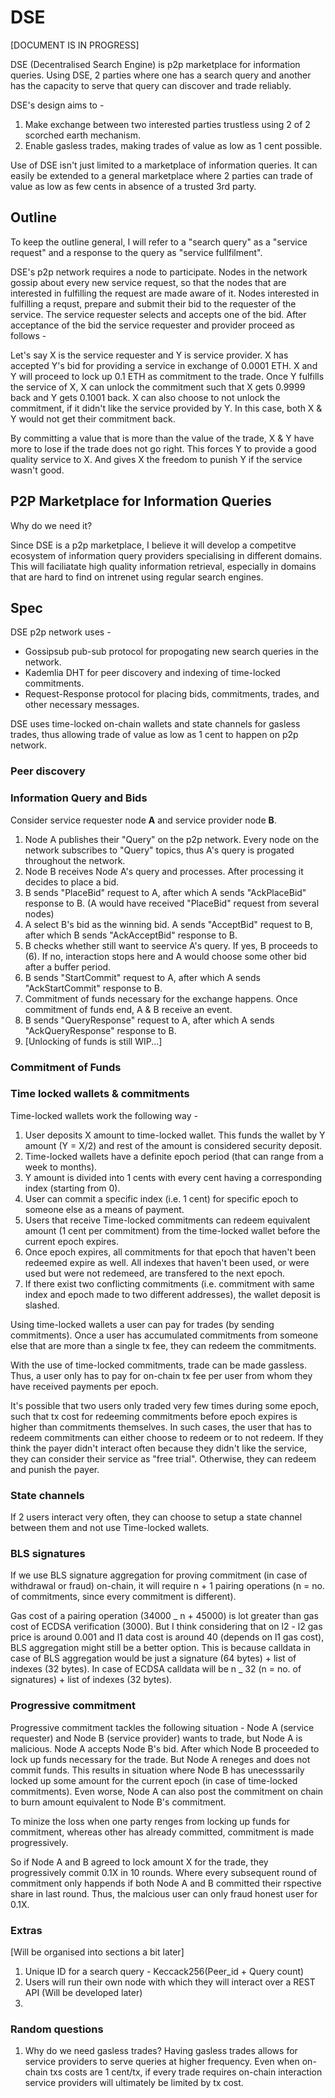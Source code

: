 # DSE

[DOCUMENT IS IN PROGRESS]

DSE (Decentralised Search Engine) is p2p marketplace for information queries. Using DSE, 2 parties where one has a search query and another has the capacity to serve that query can discover and trade reliably.

DSE's design aims to -

1. Make exchange between two interested parties trustless using 2 of 2 scorched earth mechanism.
2. Enable gasless trades, making trades of value as low as 1 cent possible.

Use of DSE isn't just limited to a marketplace of information queries. It can easily be extended to a general marketplace where 2 parties can trade of value as low as few cents in absence of a trusted 3rd party.

## Outline

To keep the outline general, I will refer to a "search query" as a "service request" and a response to the query as "service fullfilment".

DSE's p2p network requires a node to participate. Nodes in the network gossip about every new service request, so that the nodes that are interested in fulfilling the request are made aware of it. Nodes interested in fulfilling a requst, prepare and submit their bid to the requester of the service. The service requester selects and accepts one of the bid. After acceptance of the bid the service requester and provider proceed as follows -

Let's say X is the service requester and Y is service provider. X has accepted Y's bid for providing a service in exchange of 0.0001 ETH. X and Y will proceed to lock up 0.1 ETH as commitment to the trade. Once Y fulfills the service of X, X can unlock the commitment such that X gets 0.9999 back and Y gets 0.1001 back. X can also choose to not unlock the commitment, if it didn't like the service provided by Y. In this case, both X & Y would not get their commitment back.

By committing a value that is more than the value of the trade, X & Y have more to lose if the trade does not go right. This forces Y to provide a good quality service to X. And gives X the freedom to punish Y if the service wasn't good.

## P2P Marketplace for Information Queries

Why do we need it?

Since DSE is a p2p marketplace, I believe it will develop a competitve ecosystem of information query providers specialising in different domains. This will faciliatate high quality information retrieval, especially in domains that are hard to find on intrenet using regular search engines.

## Spec

DSE p2p network uses -

-   Gossipsub pub-sub protocol for propogating new search queries in the network.
-   Kademlia DHT for peer discovery and indexing of time-locked commitments.
-   Request-Response protocol for placing bids, commitments, trades, and other necessary messages.

DSE uses time-locked on-chain wallets and state channels for gasless trades, thus allowing trade of value as low as 1 cent to happen on p2p network.

### Peer discovery

### Information Query and Bids

Consider service requester node **A** and service provider node **B**.

1. Node A publishes their "Query" on the p2p network. Every node on the network subscribes to "Query" topics, thus A's query is progated throughout the network.
2. Node B receives Node A's query and processes. After processing it decides to place a bid.
3. B sends "PlaceBid" request to A, after which A sends "AckPlaceBid" response to B. (A would have received "PlaceBid" request from several nodes)
4. A select B's bid as the winning bid. A sends "AcceptBid" request to B, after which B sends "AckAcceptBid" response to B.
5. B checks whether still want to seervice A's query. If yes, B proceeds to (6). If no, interaction stops here and A would choose some other bid after a buffer period.
6. B sends "StartCommit" request to A, after which A sends "AckStartCommit" response to B.
7. Commitment of funds necessary for the exchange happens. Once commitment of funds end, A & B receive an event.
8. B sends "QueryResponse" request to A, after which A sends "AckQueryResponse" response to B.
9. [Unlocking of funds is still WIP...]

### Commitment of Funds

### Time locked wallets & commitments

Time-locked wallets work the following way -

1. User deposits X amount to time-locked wallet. This funds the wallet by Y amount (Y = X/2) and rest of the amount is considered security deposit.
2. Time-locked wallets have a definite epoch period (that can range from a week to months).
3. Y amount is divided into 1 cents with every cent having a corresponding index (starting from 0).
4. User can commit a specific index (i.e. 1 cent) for specific epoch to someone else as a means of payment.
5. Users that receive Time-locked commitments can redeem equivalent amount (1 cent per commitment) from the time-locked wallet before the current epoch expires.
6. Once epoch expires, all commitments for that epoch that haven't been redeemed expire as well. All indexes that haven't been used, or were used but were not redemeed, are transfered to the next epoch.
7. If there exist two conflicting commitments (i.e. commitment with same index and epoch made to two different addresses), the wallet deposit is slashed.

Using time-locked wallets a user can pay for trades (by sending commitments). Once a user has accumulated commitments from someone else that are more than a single tx fee, they can redeem the commitments.

With the use of time-locked commitments, trade can be made gassless. Thus, a user only has to pay for on-chain tx fee per user from whom they have received payments per epoch.

It's possible that two users only traded very few times during some epoch, such that tx cost for redeeming commitments before epoch expires is higher than commitments themselves. In such cases, the user that has to redeem commitments can either choose to redeem or to not redeem. If they think the payer didn't interact often because they didn't like the service, they can consider their service as "free trial". Otherwise, they can redeem and punish the payer.

### State channels

If 2 users interact very often, they can choose to setup a state channel between them and not use Time-locked wallets.

### BLS signatures

If we use BLS signature aggregation for proving commitment (in case of withdrawal or fraud) on-chain, it will require n + 1 pairing operations (n = no. of commitments, since every commitment is different).

Gas cost of a pairing operation (34000 _ n + 45000) is lot greater than gas cost of ECDSA verification (3000). But I think considering that on l2 - l2 gas price is around 0.001 and l1 data cost is around 40 (depends on l1 gas cost), BLS aggregation might still be a better option. This is because calldata in case of BLS aggregation would be just a signature (64 bytes) + list of indexes (32 bytes). In case of ECDSA calldata will be n _ 32 (n = no. of signatures) + list of indexes (32 bytes).

### Progressive commitment

Progressive commitment tackles the following situation -
Node A (service requester) and Node B (service provider) wants to trade, but Node A is malicious. Node A accepts Node B's bid. After which Node B proceeded to lock up funds necessary for the trade. But Node A reneges and does not commit funds. This results in situation where Node B has unecesssarily locked up some amount for the current epoch (in case of time-locked commitments). Even worse, Node A can also post the commitment on chain to burn amount equivalent to Node B's commitment.

To minize the loss when one party renges from locking up funds for commitment, whereas other has already committed, commitment is made progressively.

So if Node A and B agreed to lock amount X for the trade, they progressively commit 0.1X in 10 rounds. Where every subsequent round of commitment only happends if both Node A and B committed their rspective share in last round. Thus, the malcious user can only fraud honest user for 0.1X.

### Extras

[Will be organised into sections a bit later]

1. Unique ID for a search query - Keccack256(Peer_id + Query count)
2. Users will run their own node with which they will interact over a REST API (Will be developed later)
3.

### Random questions

1. Why do we need gasless trades?
   Having gasless trades allows for service providers to serve queries at higher frequency. Even when on-chain txs costs are 1 cent/tx, if every trade requires on-chain interaction service providers will ultimately be limited by tx cost.
